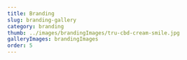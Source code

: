 ```yaml
---
title: Branding
slug: branding-gallery
category: branding
thumb: ../images/brandingImages/tru-cbd-cream-smile.jpg
galleryImages: brandingImages
order: 5
---
```

